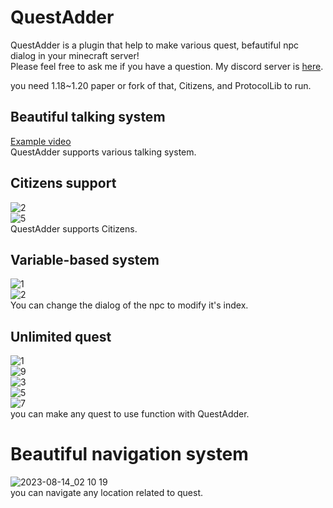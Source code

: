 # QuestAdder
QuestAdder is a plugin that help to make various quest, befautiful npc dialog in your minecraft server!  
Please feel free to ask me if you have a question. My discord server is [here](https://discord.gg/rePyFESDbk).   

you need 1.18~1.20 paper or fork of that, Citizens, and ProtocolLib to run.

## Beautiful talking system
[Example video](https://youtu.be/rZeRAL2zQFM?si=vL7yZyYCnsAS0NTM)  
QuestAdder supports various talking system.

## Citizens support
![2](https://github.com/toxicity188/QuestAdder/assets/114675706/b3fb94cd-c17d-4ef9-8dcd-50cdb8feb343)  
![5](https://github.com/toxicity188/QuestAdder/assets/114675706/74ead25e-eced-42aa-a2f6-865bd6f2e11d)  
QuestAdder supports Citizens.

## Variable-based system
![1](https://github.com/toxicity188/QuestAdder/assets/114675706/14d1adfd-121a-4e34-a690-926a7dfedaf8)  
![2](https://github.com/toxicity188/QuestAdder/assets/114675706/36ee6b14-3e65-494d-894d-a9c29482355e)  
You can change the dialog of the npc to modify it's index.

## Unlimited quest 
![1](https://github.com/toxicity188/QuestAdder/assets/114675706/6df6cf5f-d5f0-45ea-92c3-664995077a31)  
![9](https://github.com/toxicity188/QuestAdder/assets/114675706/90a0d0b9-3558-44d8-886f-e5046168ab04)  
![3](https://github.com/toxicity188/QuestAdder/assets/114675706/baba9bd7-8847-4c7d-8908-687872589c5f)  
![5](https://github.com/toxicity188/QuestAdder/assets/114675706/5da4f7e4-321e-411a-8acc-14d2e42357e5)  
![7](https://github.com/toxicity188/QuestAdder/assets/114675706/753a6c38-4877-4222-99b0-ba238f19c5c5)  
you can make any quest to use function with QuestAdder.

# Beautiful navigation system
![2023-08-14_02 10 19](https://github.com/toxicity188/QuestAdder/assets/114675706/56d81f66-5024-48d6-9c8a-53aaeb4ee94d)  
you can navigate any location related to quest.
